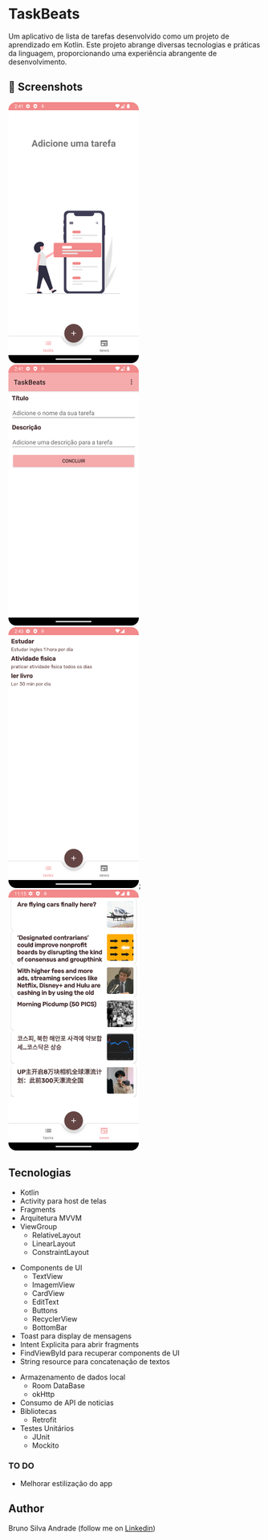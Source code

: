 # TaskBeats
Um aplicativo de lista de tarefas desenvolvido como um projeto de aprendizado em Kotlin. Este projeto abrange diversas tecnologias e práticas da linguagem, 
proporcionando uma experiência abrangente de desenvolvimento.

## :camera_flash: Screenshots
<!-- You can add more screenshots here if you like -->
<img src="/results/imagem1.png" width="260">&emsp;<img src="/results/imagem2.png" width="260">&emsp;<img src="/results/imagem3.png" width="260">;<img src="/results/imagem4.png" width="260">

## Tecnologias
* Kotlin
* Activity para host de telas
* Fragments
* Arquitetura MVVM
* ViewGroup
    * RelativeLayout
    * LinearLayout
    * ConstraintLayout
- Components de UI
    - TextView
    - ImagemView
    - CardView
    - EditText
    - Buttons
    - RecyclerView
    - BottomBar
- Toast para display de mensagens
- Intent Explicita para abrir fragments
- FindViewById para recuperar components de UI
- String resource para concatenação de textos
* Armazenamento de dados local
    * Room DataBase
    * okHttp
* Consumo de API de noticias
* Bibliotecas
   * Retrofit
* Testes Unitários
   - JUnit
   - Mockito


### TO DO
- Melhorar estilização do app

## Author
Bruno Silva Andrade (follow me on [Linkedin](https://linkedin.com/in/bruno-andrade-312a48141))

